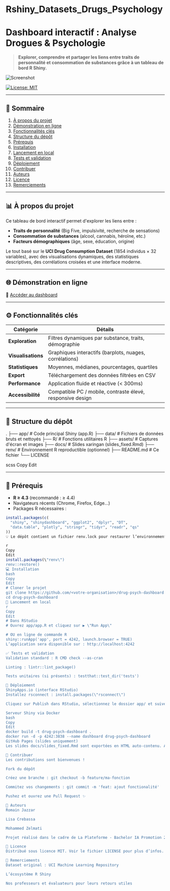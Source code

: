 # Rshiny_Datasets_Drugs_Psychology


# Dashboard interactif : Analyse Drogues & Psychologie

> **Explorer, comprendre et partager les liens entre traits de personnalité et consommation de substances grâce à un tableau de bord R Shiny.**

![Screenshot](assets/screenshot_dashboard_overview.jpg)

[![License: MIT](https://img.shields.io/badge/License-MIT-yellow.svg)](LICENSE)

---

## 📌 Sommaire

1. [À propos du projet](#-à-propos-du-projet)
2. [Démonstration en ligne](#-démonstration-en-ligne)
3. [Fonctionnalités clés](#-fonctionnalités-clés)
4. [Structure du dépôt](#-structure-du-dépôt)
5. [Prérequis](#-prérequis)
6. [Installation](#-installation)
7. [Lancement en local](#-lancement-en-local)
8. [Tests et validation](#-tests-et-validation)
9. [Déploiement](#-déploiement)
10. [Contribuer](#-contribuer)
11. [Auteurs](#-auteurs)
12. [Licence](#-licence)
13. [Remerciements](#-remerciements)

---

## 📊 À propos du projet

Ce tableau de bord interactif permet d'explorer les liens entre :

- **Traits de personnalité** (Big Five, impulsivité, recherche de sensations)
- **Consommation de substances** (alcool, cannabis, héroïne, etc.)
- **Facteurs démographiques** (âge, sexe, éducation, origine)

Le tout basé sur le **UCI Drug Consumption Dataset** (1854 individus × 32 variables), avec des visualisations dynamiques, des statistiques descriptives, des corrélations croisées et une interface moderne.

---

## 🌐 Démonstration en ligne

🔗 [Accéder au dashboard](https://romainjazzar.shinyapps.io/Rstudio_drug_analysis_psychology_datasets/)

---

## ⚙️ Fonctionnalités clés

| Catégorie          | Détails                                                             |
| ------------------ | ------------------------------------------------------------------- |
| **Exploration**    | Filtres dynamiques par substance, traits, démographie               |
| **Visualisations** | Graphiques interactifs (barplots, nuages, corrélations)             |
| **Statistiques**   | Moyennes, médianes, pourcentages, quartiles                         |
| **Export**         | Téléchargement des données filtrées en CSV                         |
| **Performance**    | Application fluide et réactive (< 300ms)                           |
| **Accessibilité**  | Compatible PC / mobile, contraste élevé, responsive design          |

---

## 📁 Structure du dépôt

.
├── app/ # Code principal Shiny (app.R)
├── data/ # Fichiers de données bruts et nettoyés
├── R/ # Fonctions utilitaires R
├── assets/ # Captures d'écran et images
├── docs/ # Slides xaringan (slides_fixed.Rmd)
├── renv/ # Environnement R reproductible (optionnel)
├── README.md # Ce fichier
└── LICENSE

scss
Copy
Edit

---

## 🧰 Prérequis

- **R ≥ 4.3** (recommandé : ≥ 4.4)
- Navigateurs récents (Chrome, Firefox, Edge…)
- Packages R nécessaires :

```r
install.packages(c(
  "shiny", "shinydashboard", "ggplot2", "dplyr", "DT",
  "data.table", "plotly", "stringr", "tidyr", "readr", "qs"
))
💡 Le dépôt contient un fichier renv.lock pour restaurer l’environnement exact avec :

r
Copy
Edit
install.packages(\"renv\")
renv::restore()
💻 Installation
bash
Copy
Edit
# Cloner le projet
git clone https://github.com/<votre-organisation>/drug-psych-dashboard.git
cd drug-psych-dashboard
🚀 Lancement en local
r
Copy
Edit
# Dans RStudio
# Ouvrez app/app.R et cliquez sur ▶ \"Run App\"

# OU en ligne de commande R
shiny::runApp('app', port = 4242, launch.browser = TRUE)
L’application sera disponible sur : http://localhost:4242

✅ Tests et validation
Validation standard : R CMD check --as-cran

Linting : lintr::lint_package()

Tests unitaires (si présents) : testthat::test_dir('tests')

🚢 Déploiement
ShinyApps.io (interface RStudio)
Installez rsconnect : install.packages(\"rsconnect\")

Cliquez sur Publish dans RStudio, sélectionnez le dossier app/ et suivez les étapes.

Serveur Shiny via Docker
bash
Copy
Edit
docker build -t drug-psych-dashboard .
docker run -d -p 4242:3838 --name dashboard drug-psych-dashboard
GitHub Pages (slides uniquement)
Les slides docs/slides_fixed.Rmd sont exportées en HTML auto-contenu. Activez GitHub Pages sur le dossier docs/.

🤝 Contribuer
Les contributions sont bienvenues !

Fork du dépôt

Créez une branche : git checkout -b feature/ma-fonction

Commitez vos changements : git commit -m 'feat: ajout fonctionalité'

Pushez et ouvrez une Pull Request ✨

👥 Auteurs
Romain Jazzar

Lisa Crebassa

Mohammed Zelmati

Projet réalisé dans le cadre de La Plateforme - Bachelor IA Promotion 2025

🪪 Licence
Distribué sous licence MIT. Voir le fichier LICENSE pour plus d’infos.

🙏 Remerciements
Dataset original : UCI Machine Learning Repository

L’écosystème R Shiny

Nos professeurs et évaluateurs pour leurs retours utiles
